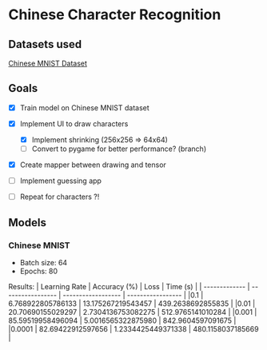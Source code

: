 # Chinese Character Recognition

## Datasets used
[Chinese MNIST Dataset](https://www.kaggle.com/datasets/gpreda/chinese-mnist)

## Goals
- [X] Train model on Chinese MNIST dataset
- [X] Implement UI to draw characters
    - [X] Implement shrinking (256x256 => 64x64)
    - [ ] Convert to pygame for better performance? (branch)
- [X] Create mapper between drawing and tensor
- [ ] Implement guessing app
- [ ] Repeat for characters ?!


## Models
### Chinese MNIST
- Batch size: 64
- Epochs: 80

Results:
| Learning Rate | Accuracy (%)      | Loss               | Time (s)          |
| ------------- | ----------------- | ------------------ | ----------------- |
|0.1            | 6.768922805786133 | 13.175267219543457 | 439.2638692855835 | 
|0.01           | 20.70690155029297 | 2.7304136753082275 | 512.9765141010284 |
|0.001          | 85.59519958496094 | 5.0016565322875980 | 842.9604597091675 |
|0.0001         | 82.69422912597656 | 1.2334425449371338 | 480.1158037185669 |